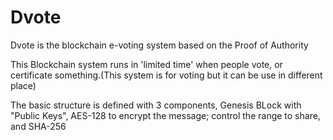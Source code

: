 # Dvote
Dvote is the blockchain e-voting system based on the Proof of Authority


This Blockchain system runs in 'limited time' when people vote, or certificate something.(This system is for voting but it can be use in different place)

The basic structure is defined with 3 components, Genesis BLock with "Public Keys", AES-128 to encrypt the message; control the range to share, and SHA-256



